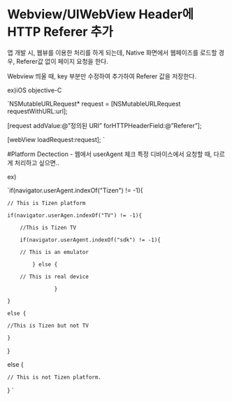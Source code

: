 # Webview/UIWebView Header에 HTTP Referer 추가

앱 개발 시, 웹뷰를 이용한 처리를 하게 되는데,
Native 화면에서 웹페이즈를 로드할 경우, Referer값 없이 페이지 요청을 한다.

Webview 띄울 때, key 부분만 수정하여 추가하여 Referer 값을 저장한다.


ex)iOS objective-C

`NSMutableURLRequest* request = [NSMutableURLRequest requestWithURL:url];

[request addValue:@”정의된 URI” forHTTPHeaderField:@”Referer”];

[webView loadRequest:request];
`

#Platform Dectection - 웹에서 userAgent 체크
특정 디바이스에서 요청할 때, 다르게 처리하고 싶으면..

ex)

`if(navigator.userAgent.indexOf("Tizen") != -1){

    // This is Tizen platform
    
    if(navigator.userAgen.indexOf("TV") != -1){
    
        //This is Tizen TV
        
        if(navigator.userAgent.indexOf("sdk") != -1){
        
        // This is an emulator
        
            } else {
            
        // This is real device
        
                   }
                   
    } 
    
    else {
    
    //This is Tizen but not TV
    
    }
    
}

else {

    // This is not Tizen platform.
    
}
`
